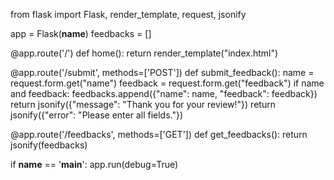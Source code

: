 from flask import Flask, render_template, request, jsonify

app = Flask(__name__)
feedbacks = []

@app.route('/')
def home():
    return render_template("index.html")

@app.route('/submit', methods=['POST'])
def submit_feedback():
    name = request.form.get("name")
    feedback = request.form.get("feedback")
    if name and feedback:
        feedbacks.append({"name": name, "feedback": feedback})
        return jsonify({"message": "Thank you for your review!"})
    return jsonify({"error": "Please enter all fields."})

@app.route('/feedbacks', methods=['GET'])
def get_feedbacks():
    return jsonify(feedbacks)

if __name__ == '__main__':
    app.run(debug=True)
